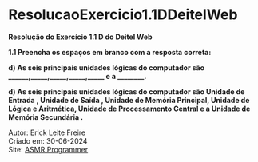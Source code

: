 # ResolucaoExercicio1.1DDeitelWeb

**Resolução do Exercício 1.1 D do Deitel Web**

**1.1 Preencha os espaços em branco com a resposta correta:**

**d) As seis principais unidades lógicas do computador são \_\_\_\_\_\_,\_\_\_\_\_,\_\_\_\_\_,\_\_\_\_\_,\_\_\_\_\_ e a \_\_\_\_\_\_\_\_.**

**d) As seis principais unidades lógicas do computador são Unidade de Entrada , Unidade de Saída , Unidade de Memória Principal, Unidade de Lógica e Aritmética, Unidade de Processamento Central e a Unidade de Memória Secundária .**

Autor: Erick Leite Freire<br>
Criado em: 30-06-2024<br>
Site: [ASMR Programmer](https://www.asmrprogrammer.com.br)<br>
